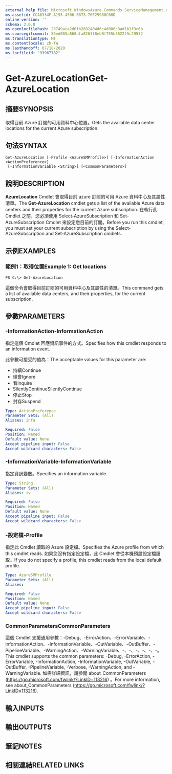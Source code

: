 ```yaml
---
external help file: Microsoft.WindowsAzure.Commands.ServiceManagement.dll-Help.xml
ms.assetid: CCA6334F-A193-4506-B873-76F29980C68D
online version: ''
schema: 2.0.0
ms.openlocfilehash: 25749aca2d0fb2682404d6c4d006c8ad1b1f3c6b
ms.sourcegitcommit: 56ed085a868afa8263f8eb0f755b5822f5c29532
ms.translationtype: MT
ms.contentlocale: zh-TW
ms.lasthandoff: 07/18/2020
ms.locfileid: "93967782"
---
```

# <span data-ttu-id="8a920-101">Get-AzureLocation</span><span class="sxs-lookup"><span data-stu-id="8a920-101">Get-AzureLocation</span></span>

## <span data-ttu-id="8a920-102">摘要</span><span class="sxs-lookup"><span data-stu-id="8a920-102">SYNOPSIS</span></span>
<span data-ttu-id="8a920-103">取得目前 Azure 訂閱的可用資料中心位置。</span><span class="sxs-lookup"><span data-stu-id="8a920-103">Gets the available data center locations for the current Azure subscription.</span></span>

## <span data-ttu-id="8a920-104">句法</span><span class="sxs-lookup"><span data-stu-id="8a920-104">SYNTAX</span></span>

```
Get-AzureLocation [-Profile <AzureSMProfile>] [-InformationAction <ActionPreference>]
 [-InformationVariable <String>] [<CommonParameters>]
```

## <span data-ttu-id="8a920-105">說明</span><span class="sxs-lookup"><span data-stu-id="8a920-105">DESCRIPTION</span></span>
<span data-ttu-id="8a920-106">**AzureLocation** Cmdlet 會取得目前 azure 訂閱的可用 Azure 資料中心及其屬性清單。</span><span class="sxs-lookup"><span data-stu-id="8a920-106">The **Get-AzureLocation** cmdlet gets a list of the available Azure data centers and their properties for the current Azure subscription.</span></span>
<span data-ttu-id="8a920-107">在執行此 Cmdlet 之前，您必須使用 Select-AzureSubscription 和 Set-AzureSubscription Cmdlet 來設定您目前的訂閱。</span><span class="sxs-lookup"><span data-stu-id="8a920-107">Before you run this cmdlet, you must set your current subscription by using the Select-AzureSubscription and Set-AzureSubscription cmdlets.</span></span>

## <span data-ttu-id="8a920-108">示例</span><span class="sxs-lookup"><span data-stu-id="8a920-108">EXAMPLES</span></span>

### <span data-ttu-id="8a920-109">範例1：取得位置</span><span class="sxs-lookup"><span data-stu-id="8a920-109">Example 1: Get locations</span></span>
```
PS C:\> Get-AzureLocation
```

<span data-ttu-id="8a920-110">這個命令會取得目前訂閱的可用資料中心及其屬性的清單。</span><span class="sxs-lookup"><span data-stu-id="8a920-110">This command gets a list of available data centers, and their properties, for the current subscription.</span></span>

## <span data-ttu-id="8a920-111">參數</span><span class="sxs-lookup"><span data-stu-id="8a920-111">PARAMETERS</span></span>

### <span data-ttu-id="8a920-112">-InformationAction</span><span class="sxs-lookup"><span data-stu-id="8a920-112">-InformationAction</span></span>
<span data-ttu-id="8a920-113">指定這個 Cmdlet 回應資訊事件的方式。</span><span class="sxs-lookup"><span data-stu-id="8a920-113">Specifies how this cmdlet responds to an information event.</span></span>

<span data-ttu-id="8a920-114">此參數可接受的值為：</span><span class="sxs-lookup"><span data-stu-id="8a920-114">The acceptable values for this parameter are:</span></span>

- <span data-ttu-id="8a920-115">持續</span><span class="sxs-lookup"><span data-stu-id="8a920-115">Continue</span></span>
- <span data-ttu-id="8a920-116">理會</span><span class="sxs-lookup"><span data-stu-id="8a920-116">Ignore</span></span>
- <span data-ttu-id="8a920-117">看</span><span class="sxs-lookup"><span data-stu-id="8a920-117">Inquire</span></span>
- <span data-ttu-id="8a920-118">SilentlyContinue</span><span class="sxs-lookup"><span data-stu-id="8a920-118">SilentlyContinue</span></span>
- <span data-ttu-id="8a920-119">停止</span><span class="sxs-lookup"><span data-stu-id="8a920-119">Stop</span></span>
- <span data-ttu-id="8a920-120">封存</span><span class="sxs-lookup"><span data-stu-id="8a920-120">Suspend</span></span>

```yaml
Type: ActionPreference
Parameter Sets: (All)
Aliases: infa

Required: False
Position: Named
Default value: None
Accept pipeline input: False
Accept wildcard characters: False
```

### <span data-ttu-id="8a920-121">-InformationVariable</span><span class="sxs-lookup"><span data-stu-id="8a920-121">-InformationVariable</span></span>
<span data-ttu-id="8a920-122">指定資訊變數。</span><span class="sxs-lookup"><span data-stu-id="8a920-122">Specifies an information variable.</span></span>

```yaml
Type: String
Parameter Sets: (All)
Aliases: iv

Required: False
Position: Named
Default value: None
Accept pipeline input: False
Accept wildcard characters: False
```

### <span data-ttu-id="8a920-123">-設定檔</span><span class="sxs-lookup"><span data-stu-id="8a920-123">-Profile</span></span>
<span data-ttu-id="8a920-124">指定此 Cmdlet 讀取的 Azure 設定檔。</span><span class="sxs-lookup"><span data-stu-id="8a920-124">Specifies the Azure profile from which this cmdlet reads.</span></span>
<span data-ttu-id="8a920-125">如果您沒有指定設定檔，此 Cmdlet 會從本機預設設定檔讀取。</span><span class="sxs-lookup"><span data-stu-id="8a920-125">If you do not specify a profile, this cmdlet reads from the local default profile.</span></span>

```yaml
Type: AzureSMProfile
Parameter Sets: (All)
Aliases: 

Required: False
Position: Named
Default value: None
Accept pipeline input: False
Accept wildcard characters: False
```

### <span data-ttu-id="8a920-126">CommonParameters</span><span class="sxs-lookup"><span data-stu-id="8a920-126">CommonParameters</span></span>
<span data-ttu-id="8a920-127">這個 Cmdlet 支援通用參數：-Debug、-ErrorAction、-ErrorVariable、-InformationAction、-InformationVariable、-OutVariable、-OutBuffer、-PipelineVariable、-WarningAction、-WarningVariable、-、-、-、-、-、-。</span><span class="sxs-lookup"><span data-stu-id="8a920-127">This cmdlet supports the common parameters: -Debug, -ErrorAction, -ErrorVariable, -InformationAction, -InformationVariable, -OutVariable, -OutBuffer, -PipelineVariable, -Verbose, -WarningAction, and -WarningVariable.</span></span> <span data-ttu-id="8a920-128">如需詳細資訊，請參閱 about_CommonParameters (https://go.microsoft.com/fwlink/?LinkID=113216) 。</span><span class="sxs-lookup"><span data-stu-id="8a920-128">For more information, see about_CommonParameters (https://go.microsoft.com/fwlink/?LinkID=113216).</span></span>

## <span data-ttu-id="8a920-129">輸入</span><span class="sxs-lookup"><span data-stu-id="8a920-129">INPUTS</span></span>

## <span data-ttu-id="8a920-130">輸出</span><span class="sxs-lookup"><span data-stu-id="8a920-130">OUTPUTS</span></span>

## <span data-ttu-id="8a920-131">筆記</span><span class="sxs-lookup"><span data-stu-id="8a920-131">NOTES</span></span>

## <span data-ttu-id="8a920-132">相關連結</span><span class="sxs-lookup"><span data-stu-id="8a920-132">RELATED LINKS</span></span>

